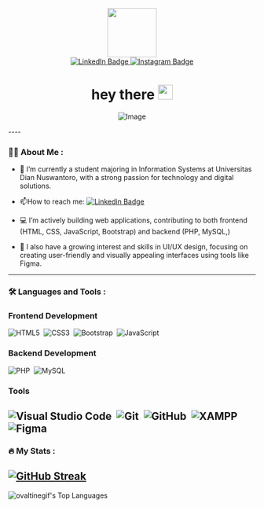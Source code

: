 <div id="header" align="center">
  <img src="https://media.giphy.com/media/v1.Y2lkPTc5MGI3NjExNjNhNTI1MGRqb3o4c3Vnb2s1MHJ3bjVlMTNrOHc3bG1jNWxkdmF1ciZlcD12MV9naWZzX3NlYXJjaCZjdD1n/cruO3FTeoAxjiTVxPW/giphy.gif" width="100"/>
  
  <div id="badges">
  <a href="https://www.linkedin.com/in/muhammaddzakyhamid/">
    <img src="https://img.shields.io/badge/LinkedIn-blue?style=for-the-badge&logo=linkedin&logoColor=white" alt="LinkedIn Badge"/>
  </a>
  <a href="https://www.instagram.com/humantly_/?hl=id">
    <img src="https://img.shields.io/badge/Instagram-red?logo=instagram&logoColor=white&style=for-the-badge" alt="Instagram Badge"/>
  </a>
  </div>
  
  <img src="https://komarev.com/ghpvc/?username=ovaltinegif&style=flat-square&color=blue" alt=""/>
  
  <h1>
  hey there
  <img src="https://media.giphy.com/media/hvRJCLFzcasrR4ia7z/giphy.gif" width="30px"/>
  </h1>
  
</div>

<div align="center">

![Image](https://github-production-user-asset-6210df.s3.amazonaws.com/123229208/454074975-e23b663d-2d5f-492c-a821-731972106030.gif?X-Amz-Algorithm=AWS4-HMAC-SHA256&X-Amz-Credential=AKIAVCODYLSA53PQK4ZA%2F20250611%2Fus-east-1%2Fs3%2Faws4_request&X-Amz-Date=20250611T200900Z&X-Amz-Expires=300&X-Amz-Signature=699139a39315f5083379ae17ce028df2842355fc9b9e6e550ed171107751bff9&X-Amz-SignedHeaders=host)

</div>
----

### :man_technologist: About Me :
- :telescope: I’m currently a student majoring in Information Systems at Universitas Dian Nuswantoro, with a strong passion for technology and digital solutions.

- :mailbox:How to reach me: [![Linkedin Badge](https://img.shields.io/badge/-Hamid-blue?style=flat&logo=Linkedin&logoColor=white)](https://www.linkedin.com/in/muhammaddzakyhamid/)

- :computer: I’m actively building web applications, contributing to both frontend (HTML, CSS, JavaScript, Bootstrap) and backend (PHP, MySQL,)

- :art: I also have a growing interest and skills in UI/UX design, focusing on creating user-friendly and visually appealing interfaces using tools like Figma.
----

### :hammer_and_wrench: Languages and Tools :

### Frontend Development

![HTML5](https://img.shields.io/badge/html5-%23E34F26.svg?style=for-the-badge&logo=html5&logoColor=white)&nbsp;
![CSS3](https://img.shields.io/badge/css3-%231572B6.svg?style=for-the-badge&logo=css3&logoColor=white)&nbsp;
![Bootstrap](https://img.shields.io/badge/bootstrap-%23563D7C.svg?style=for-the-badge&logo=bootstrap&logoColor=white)&nbsp;
![JavaScript](https://img.shields.io/badge/javascript-%23323330.svg?style=for-the-badge&logo=javascript&logoColor=%23F7DF1E)&nbsp;

### Backend Development

![PHP](https://img.shields.io/badge/php-%23777BB4.svg?style=for-the-badge&logo=php&logoColor=white)&nbsp;
![MySQL](https://img.shields.io/badge/mysql-%234479a1.svg?logo=mysql&logoColor=white&style=for-the-badge)&nbsp;

### Tools

![Visual Studio Code](https://img.shields.io/badge/visual%20studio%20code-%230078d7.svg?logo=visual-studio-code&logoColor=white&style=for-the-badge)&nbsp;
![Git](https://img.shields.io/badge/git-%23F05033.svg?style=for-the-badge&logo=git&logoColor=white)&nbsp;
![GitHub](https://img.shields.io/badge/github-%23121011.svg?style=for-the-badge&logo=github&logoColor=white)&nbsp;
![XAMPP](https://img.shields.io/badge/XAMPP-%2300BFC3.svg?style=for-the-badge&logo=xampp&logoColor=white)&nbsp;
![Figma](https://img.shields.io/badge/Figma-F24E1E?style=for-the-badge&logo=figma&logoColor=white)&nbsp;
----

### :fire: My Stats :
[![GitHub Streak](https://github-readme-streak-stats.herokuapp.com?user=ovaltinegif&theme=bear&exclude_days=Tue)](https://git.io/streak-stats)
----
![ovaltinegif's Top Languages](https://github-readme-stats.vercel.app/api/top-langs/?username=ovaltinegif&theme=bear&show_icons=true&hide_border=false&layout=compact)